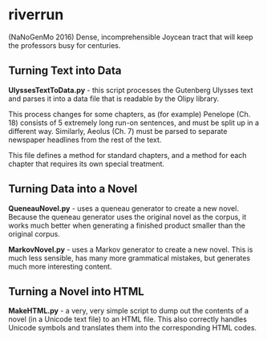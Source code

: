 # riverrun

(NaNoGenMo 2016) Dense, incomprehensible Joycean tract that will keep the professors busy for centuries.

## Turning Text into Data

**UlyssesTextToData.py**  - this script processes the Gutenberg Ulysses text 
and parses it into a data file that is readable by the Olipy library.

This process changes for some chapters, as (for example) Penelope (Ch. 18) 
consists of 5 extremely long run-on sentences, and must be split up in a different way.
Similarly, Aeolus (Ch. 7) must be parsed to separate newspaper headlines from the rest 
of the text.

This file defines a method for standard chapters, and a method for each chapter
that requires its own special treatment.

## Turning Data into a Novel

**QueneauNovel.py** - uses a queneau generator to create a new novel. 
Because the queneau generator uses the original novel as the corpus,
it works much better when generating a finished product smaller than
the original corpus.

**MarkovNovel.py** - uses a Markov generator to create a new novel.
This is much less sensible, has many more grammatical mistakes,
but generates much more interesting content.

## Turning a Novel into HTML

**MakeHTML.py** - a very, very simple script to dump out the contents
of a novel (in a Unicode text file) to an HTML file. This also correctly
handles Unicode symbols and translates them into the corresponding HTML codes.


